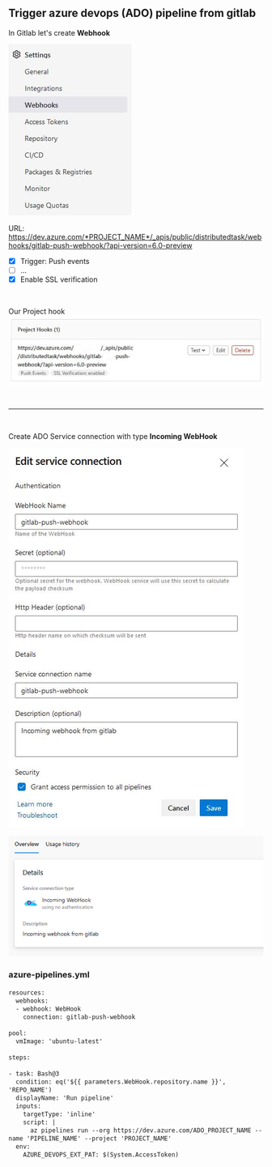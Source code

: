 ## Trigger azure devops (ADO) pipeline from gitlab

In Gitlab let's create **Webhook**

![Gitlab Webhooks](./doc/images/img02.jpg)

URL:
https://dev.azure.com/*PROJECT_NAME*/_apis/public/distributedtask/webhooks/gitlab-push-webhook/?api-version=6.0-preview
- [x] Trigger: Push events
- [ ] ...
- [x] Enable SSL verification

&nbsp;

Our Project hook
</br>
![Project Webhook](./doc/images/img03.jpg)

&nbsp;

---

&nbsp;

Create ADO Service connection with type **Incoming WebHook**

![Service connection](./doc/images/img04.jpg)

![Service connection](./doc/images/img01.jpg)


### azure-pipelines.yml
```
resources:
  webhooks:
  - webhook: WebHook
    connection: gitlab-push-webhook

pool:
  vmImage: 'ubuntu-latest'

steps:

- task: Bash@3
  condition: eq('${{ parameters.WebHook.repository.name }}', 'REPO_NAME')
  displayName: 'Run pipeline'
  inputs:
    targetType: 'inline'
    script: |
      az pipelines run --org https://dev.azure.com/ADO_PROJECT_NAME --name 'PIPELINE_NAME' --project 'PROJECT_NAME'
  env:
    AZURE_DEVOPS_EXT_PAT: $(System.AccessToken)
```
